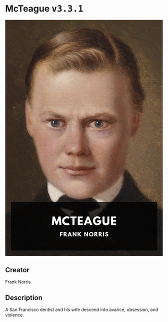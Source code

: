 
# McTeague <kbd>v3.3.1</kbd>

<center>
  <img src="./cover-1024.jpg"/>
</center>

## Creator
Frank Norris

## Description
A San Francisco dentist and his wife descend into avarice, obsession, and violence.
